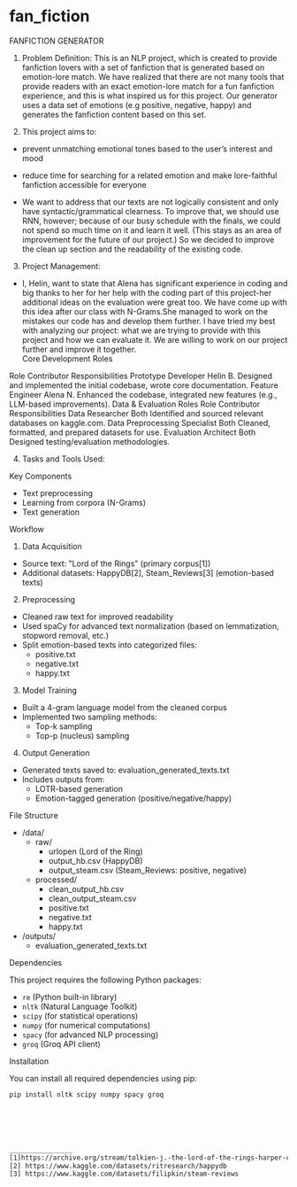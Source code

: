 # fan_fiction
FANFICTION GENERATOR 


1. Problem Definition: 
This is an NLP project, which is created to provide fanfiction lovers with a set of fanfiction that is generated based on emotion-lore match. We have realized that there are not many tools that provide readers with an exact emotion-lore match for a fun fanfiction experience, and this is what inspired us for this project. Our generator uses a data set of emotions (e.g positive, negative, happy) and generates the fanfiction content based on this set. 


2. This project aims to:


* prevent unmatching emotional tones based to the user’s interest and mood


* reduce time for searching for a related emotion and make lore-faithful fanfiction accessible for everyone


* We want to address that our texts are not logically consistent and only have syntactic/grammatical clearness. To improve that, we should use RNN, however; because of our busy schedule with the finals, we could not spend so much time on it and learn it well. (This stays as an area of improvement for the future of our project.) So we decided to improve the clean up section and the readability of the existing code. 
      
3. Project Management:
     
* I, Helin, want to state that Alena has significant experience in coding and big thanks to her for her help with the coding part of this project-her additional ideas on the evaluation were great too. We have come up with this idea after our class with N-Grams.She managed to work on the mistakes our code has and develop them further. I have tried my best with analyzing our project: what we are trying to provide with this project and how we can evaluate it. We are willing to work on our project further and improve it together.  
Core Development Roles

Role
Contributor
Responsibilities
	Prototype Developer
	Helin B.
	Designed and implemented the initial codebase, wrote core documentation.
	Feature Engineer
	Alena N.
	Enhanced the codebase, integrated new features (e.g., LLM-based improvements).
	Data & Evaluation Roles
Role
Contributor
Responsibilities
	Data Researcher
	Both
	Identified and sourced relevant databases on kaggle.com.
	Data Preprocessing Specialist
	Both
	Cleaned, formatted, and prepared datasets for use.
	Evaluation Architect
	Both
	Designed testing/evaluation methodologies.
	



4. Tasks and Tools Used:


Key Components
- Text preprocessing
- Learning from corpora (N-Grams)
- Text generation


Workflow


1. Data Acquisition
- Source text: "Lord of the Rings" (primary corpus[1])
- Additional datasets: HappyDB[2], Steam_Reviews[3] (emotion-based texts)


2. Preprocessing
- Cleaned raw text for improved readability
- Used spaCy for advanced text normalization (based on lemmatization, stopword removal, etc.)
- Split emotion-based texts into categorized files:
  - positive.txt
  - negative.txt
  - happy.txt


3. Model Training
- Built a 4-gram language model from the cleaned corpus
- Implemented two sampling methods:
  - Top-k sampling
  - Top-p (nucleus) sampling


4. Output Generation
- Generated texts saved to: evaluation_generated_texts.txt
- Includes outputs from:
  - LOTR-based generation
  - Emotion-tagged generation (positive/negative/happy)


File Structure
- /data/
  - raw/
    - urlopen (Lord of the Ring)
    - output_hb.csv (HappyDB)
    - output_steam.csv (Steam_Reviews: positive, negative)
  - processed/
    - clean_output_hb.csv
    - clean_output_steam.csv
    - positive.txt
    - negative.txt
    - happy.txt
- /outputs/
  - evaluation_generated_texts.txt


Dependencies


This project requires the following Python packages:


- `re` (Python built-in library)
- `nltk` (Natural Language Toolkit)
- `scipy` (for statistical operations)
- `numpy` (for numerical computations)
- `spacy` (for advanced NLP processing)
- `groq` (Groq API client)


Installation


You can install all required dependencies using pip:


```bash
pip install nltk scipy numpy spacy groq






________________
[1]https://archive.org/stream/tolkien-j.-the-lord-of-the-rings-harper-collins-ebooks-2010/Tolkien-J.-The-lord-of-the-rings-HarperCollins-ebooks-2010_djvu.txt
[2] https://www.kaggle.com/datasets/ritresearch/happydb
[3] https://www.kaggle.com/datasets/filipkin/steam-reviews
